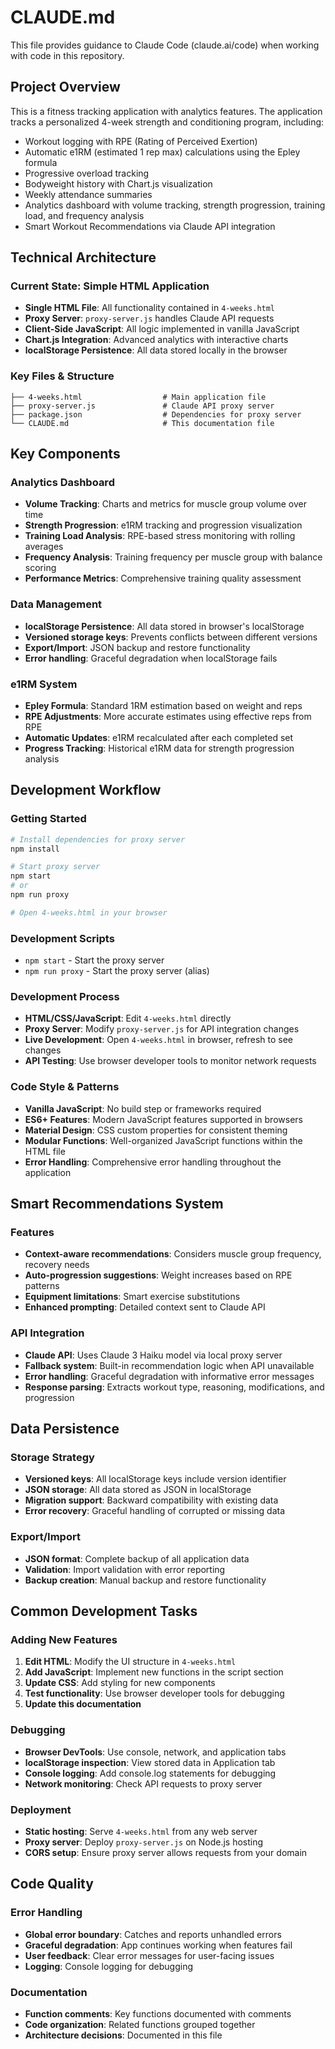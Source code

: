 # CLAUDE.md

This file provides guidance to Claude Code (claude.ai/code) when working with code in this repository.

## Project Overview

This is a fitness tracking application with analytics features. The application tracks a personalized 4-week strength and conditioning program, including:

- Workout logging with RPE (Rating of Perceived Exertion)
- Automatic e1RM (estimated 1 rep max) calculations using the Epley formula
- Progressive overload tracking
- Bodyweight history with Chart.js visualization
- Weekly attendance summaries
- Analytics dashboard with volume tracking, strength progression, training load, and frequency analysis
- Smart Workout Recommendations via Claude API integration

## Technical Architecture

### **Current State: Simple HTML Application**

- **Single HTML File**: All functionality contained in `4-weeks.html`
- **Proxy Server**: `proxy-server.js` handles Claude API requests
- **Client-Side JavaScript**: All logic implemented in vanilla JavaScript
- **Chart.js Integration**: Advanced analytics with interactive charts
- **localStorage Persistence**: All data stored locally in the browser

### **Key Files & Structure**

```
├── 4-weeks.html                  # Main application file
├── proxy-server.js               # Claude API proxy server
├── package.json                  # Dependencies for proxy server
└── CLAUDE.md                     # This documentation file
```

## Key Components

### **Analytics Dashboard**

- **Volume Tracking**: Charts and metrics for muscle group volume over time
- **Strength Progression**: e1RM tracking and progression visualization
- **Training Load Analysis**: RPE-based stress monitoring with rolling averages
- **Frequency Analysis**: Training frequency per muscle group with balance scoring
- **Performance Metrics**: Comprehensive training quality assessment

### **Data Management**

- **localStorage Persistence**: All data stored in browser's localStorage
- **Versioned storage keys**: Prevents conflicts between different versions
- **Export/Import**: JSON backup and restore functionality
- **Error handling**: Graceful degradation when localStorage fails

### **e1RM System**

- **Epley Formula**: Standard 1RM estimation based on weight and reps
- **RPE Adjustments**: More accurate estimates using effective reps from RPE
- **Automatic Updates**: e1RM recalculated after each completed set
- **Progress Tracking**: Historical e1RM data for strength progression analysis

## Development Workflow

### **Getting Started**

```bash
# Install dependencies for proxy server
npm install

# Start proxy server
npm start
# or
npm run proxy

# Open 4-weeks.html in your browser
```

### **Development Scripts**

- `npm start` - Start the proxy server
- `npm run proxy` - Start the proxy server (alias)

### **Development Process**

- **HTML/CSS/JavaScript**: Edit `4-weeks.html` directly
- **Proxy Server**: Modify `proxy-server.js` for API integration changes
- **Live Development**: Open `4-weeks.html` in browser, refresh to see changes
- **API Testing**: Use browser developer tools to monitor network requests

### **Code Style & Patterns**

- **Vanilla JavaScript**: No build step or frameworks required
- **ES6+ Features**: Modern JavaScript features supported in browsers
- **Material Design**: CSS custom properties for consistent theming
- **Modular Functions**: Well-organized JavaScript functions within the HTML file
- **Error Handling**: Comprehensive error handling throughout the application

## Smart Recommendations System

### **Features**

- **Context-aware recommendations**: Considers muscle group frequency, recovery needs
- **Auto-progression suggestions**: Weight increases based on RPE patterns
- **Equipment limitations**: Smart exercise substitutions
- **Enhanced prompting**: Detailed context sent to Claude API

### **API Integration**

- **Claude API**: Uses Claude 3 Haiku model via local proxy server
- **Fallback system**: Built-in recommendation logic when API unavailable
- **Error handling**: Graceful degradation with informative error messages
- **Response parsing**: Extracts workout type, reasoning, modifications, and progression

## Data Persistence

### **Storage Strategy**

- **Versioned keys**: All localStorage keys include version identifier
- **JSON storage**: All data stored as JSON in localStorage
- **Migration support**: Backward compatibility with existing data
- **Error recovery**: Graceful handling of corrupted or missing data

### **Export/Import**

- **JSON format**: Complete backup of all application data
- **Validation**: Import validation with error reporting
- **Backup creation**: Manual backup and restore functionality

## Common Development Tasks

### **Adding New Features**

1. **Edit HTML**: Modify the UI structure in `4-weeks.html`
2. **Add JavaScript**: Implement new functions in the script section
3. **Update CSS**: Add styling for new components
4. **Test functionality**: Use browser developer tools for debugging
5. **Update this documentation**

### **Debugging**

- **Browser DevTools**: Use console, network, and application tabs
- **localStorage inspection**: View stored data in Application tab
- **Console logging**: Add console.log statements for debugging
- **Network monitoring**: Check API requests to proxy server

### **Deployment**

- **Static hosting**: Serve `4-weeks.html` from any web server
- **Proxy server**: Deploy `proxy-server.js` on Node.js hosting
- **CORS setup**: Ensure proxy server allows requests from your domain

## Code Quality

### **Error Handling**

- **Global error boundary**: Catches and reports unhandled errors
- **Graceful degradation**: App continues working when features fail
- **User feedback**: Clear error messages for user-facing issues
- **Logging**: Console logging for debugging

### **Documentation**

- **Function comments**: Key functions documented with comments
- **Code organization**: Related functions grouped together
- **Architecture decisions**: Documented in this file